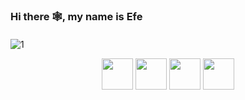 ### Hi there 🕸, my name is Efe
#### <p></p>
![1](https://github.com/user-attachments/assets/a63c770a-7b6f-4e61-9b1b-500613943ad2)
<p/>
<p align="center">
 <img width="50" height="50" src="https://github.com/user-attachments/assets/6e0150cc-6b4b-4d5d-ac00-5c693b5f1f3f"/>
 <img width="50" height="50" src="https://github.com/user-attachments/assets/1f875229-ed99-4b72-893e-ff49f6e48650"/>
 <img width="50" height="50" src="https://github.com/user-attachments/assets/44e5cea0-1399-4309-86f9-e9a621db7c24"/>
 <img width="50" height="50" src="https://github.com/user-attachments/assets/31f8d8ff-9d07-4e9c-ab4e-1bbf5714c758"/>
</p> 
